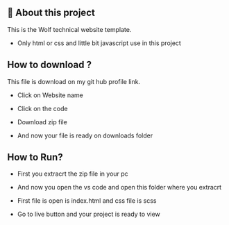 ## 🚀 About this project
 This is the Wolf technical website template.

* Only html or css and little bit javascript use in this project


## How to download ?
This file is download on my git hub profile link.
* Click on Website name

* Click on the code 

* Download zip file

* And now your file is ready on downloads folder

## How to Run?
* First you extracrt the zip file in your pc

* And now you open the vs code and open this folder where you extracrt

* First file is open is index.html and css file is scss

* Go to live button and your project is  ready to view
